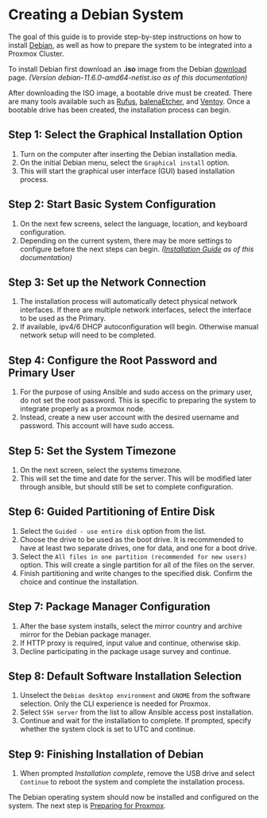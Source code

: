 # Creating a Debian System

The goal of this guide is to provide step-by-step instructions on how to install [Debian](https://www.debian.org/intro/about), as well as how to prepare the system to be integrated into a Proxmox Cluster.

To install Debian first download an **.iso** image from the Debian [download](https://www.debian.org/distrib/netinst) page.
*(Version debian-11.6.0-amd64-netist.iso as of this documentation)*

After downloading the ISO image, a bootable drive must be created. There are many tools available such as [Rufus](https://rufus.ie/en/), [balenaEtcher](https://www.balena.io/etcher), and [Ventoy](https://www.ventoy.net/en/index.html). Once a bootable drive has been created, the installation process can begin.

## Step 1: Select the Graphical Installation Option

1. Turn on the computer after inserting the Debian installation media.
2. On the initial Debian menu, select the `Graphical install` option.
3. This will start the graphical user interface (GUI) based installation process.

## Step 2: Start Basic System Configuration

1. On the next few screens, select the language, location, and keyboard configuration.
2. Depending on the current system, there may be more settings to configure before the next steps can begin. *([Installation Guide](https://www.debian.org/releases/bullseye/installmanual) as of this documentation)*

## Step 3: Set up the Network Connection

1. The installation process will automatically detect physical network interfaces. If there are multiple network interfaces, select the interface to be used as the Primary.
2. If available, ipv4/6 DHCP autoconfiguration will begin. Otherwise manual network setup will need to be completed.

## Step 4: Configure the Root Password and Primary User

1. For the purpose of using Ansible and sudo access on the primary user, do not set the root password. This is specific to preparing the system to integrate properly as a proxmox node.
2. Instead, create a new user account with the desired username and password. This account will have sudo access.

## Step 5: Set the System Timezone

1. On the next screen, select the systems timezone.
2. This will set the time and date for the server. This will be modified later through ansible, but should still be set to complete configuration.

## Step 6: Guided Partitioning of Entire Disk

1. Select the `Guided - use entire disk` option from the list.
2. Choose the drive to be used as the boot drive. It is recommended to have at least two separate drives, one for data, and one for a boot drive.
3. Select the `All files in one partition (recommended for new users)` option. This will create a single partition for all of the files on the server.
4. Finish partitioning and write changes to the specified disk. Confirm the choice and continue the installation.

## Step 7: Package Manager Configuration

1. After the base system installs, select the mirror country and archive mirror for the Debian package manager.
2. If HTTP proxy is required, input value and continue, otherwise skip.
3. Decline participating in the package usage survey and continue.

## Step 8: Default Software Installation Selection

1. Unselect the `Debian desktop environment` and `GNOME` from the software selection. Only the CLI experience is needed for Proxmox.
2. Select `SSH server` from the list to allow Ansible access post installation.
3. Continue and wait for the installation to complete. If prompted, specify whether the system clock is set to UTC and continue.

## Step 9: Finishing Installation of Debian

1. When prompted *Installation complete*, remove the USB drive and select `Continue` to reboot the system and complete the installation process.

The Debian operating system should now be installed and configured on the system. The next step is [Preparing for Proxmox](ansible-setup.md).
